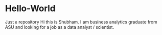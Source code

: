# Hello-World
Just a repository
Hi this is Shubham. I am business analytics graduate from ASU and looking for a job as a data analyst / scientist.
